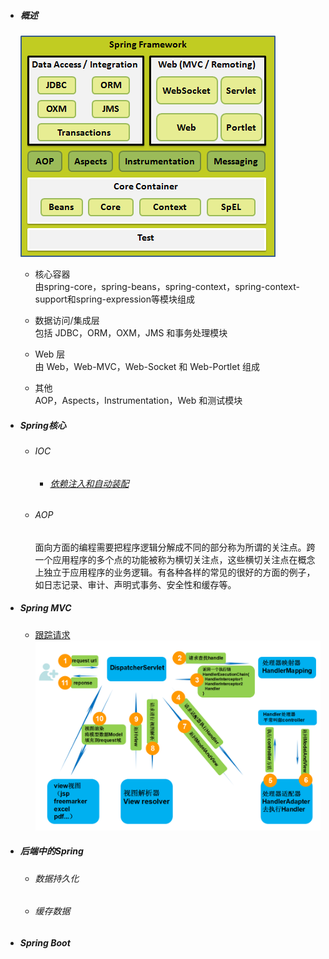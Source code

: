 * ##### 概述

  ![](/assets/spring-arch.png)

  * 核心容器  
    由spring-core，spring-beans，spring-context，spring-context-support和spring-expression等模块组成

  * 数据访问/集成层  
    包括 JDBC，ORM，OXM，JMS 和事务处理模块

  * Web 层  
    由 Web，Web-MVC，Web-Socket 和 Web-Portlet 组成

  * 其他  
    AOP，Aspects，Instrumentation，Web 和测试模块

* ##### Spring核心

  * ###### IOC

    * ###### [依赖注入和自动装配](https://blog.csdn.net/u012843873/article/details/52399206)
  * ###### AOP

    面向方面的编程需要把程序逻辑分解成不同的部分称为所谓的关注点。跨一个应用程序的多个点的功能被称为横切关注点，这些横切关注点在概念上独立于应用程序的业务逻辑。有各种各样的常见的很好的方面的例子，如日志记录、审计、声明式事务、安全性和缓存等。
* ##### Spring MVC

  * [跟踪请求](https://www.cnblogs.com/leskang/p/6101368.html)  
    ![](/assets/spring-mvc-archimport.png)
* ##### 后端中的Spring

  * ###### 数据持久化
  * ###### 缓存数据
* ##### Spring Boot



